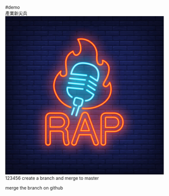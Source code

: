 #demo   
產業新尖兵
![rap](rap.jpg)
123456
create a branch and merge to master

merge the branch on github